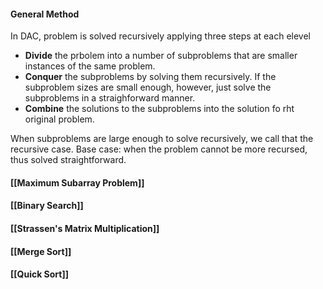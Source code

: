 #### General Method
In DAC, problem is solved recursively applying three steps at each elevel
* **Divide** the prbolem into a number of subproblems that are smaller instances of the same problem.
* **Conquer** the subproblems by solving them recursively. If the subproblem sizes are small enough, however, just solve the subproblems in a straighforward manner.
* **Combine** the solutions to the subproblems into the solution fo rht original problem.

When subproblems are large enough to solve recursively, we call that the recursive case.
Base case: when the problem cannot be more recursed, thus solved straightforward.

#### [[Maximum Subarray Problem]]
#### [[Binary Search]]
#### [[Strassen's Matrix Multiplication]]
#### [[Merge Sort]]
#### [[Quick Sort]]

